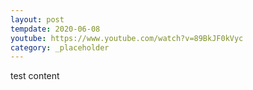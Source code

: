 ```yaml
---
layout: post
tempdate: 2020-06-08
youtube: https://www.youtube.com/watch?v=89BkJF0kVyc
category: _placeholder
---
```

test content